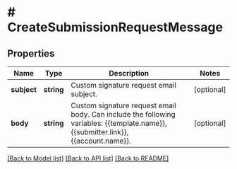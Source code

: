 # # CreateSubmissionRequestMessage

## Properties

Name | Type | Description | Notes
------------ | ------------- | ------------- | -------------
**subject** | **string** | Custom signature request email subject. | [optional]
**body** | **string** | Custom signature request email body. Can include the following variables: {{template.name}}, {{submitter.link}}, {{account.name}}. | [optional]

[[Back to Model list]](../../README.md#models) [[Back to API list]](../../README.md#endpoints) [[Back to README]](../../README.md)
